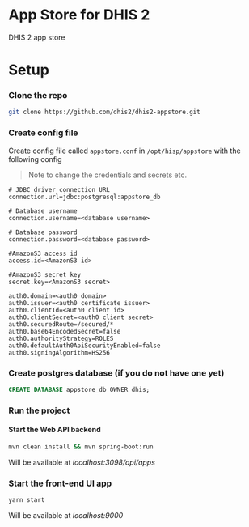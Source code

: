 # App Store for DHIS 2

DHIS 2 app store

# Setup

### Clone the repo
```bash
git clone https://github.com/dhis2/dhis2-appstore.git
```

### Create config file
Create config file called `appstore.conf` in `/opt/hisp/appstore` with the following config

> Note to change the credentials and secrets etc.

```
# JDBC driver connection URL
connection.url=jdbc:postgresql:appstore_db

# Database username
connection.username=<database username>

# Database password
connection.password=<database password>

#AmazonS3 access id
access.id=<AmazonS3 id>

#AmazonS3 secret key
secret.key=<AmazonS3 secret>

auth0.domain=<auth0 domain>
auth0.issuer=<auth0 certificate issuer>
auth0.clientId=<auth0 client id>
auth0.clientSecret=<auth0 client secret>
auth0.securedRoute=/secured/*
auth0.base64EncodedSecret=false 
auth0.authorityStrategy=ROLES
auth0.defaultAuth0ApiSecurityEnabled=false
auth0.signingAlgorithm=HS256
```

### Create postgres database (if you do not have one yet)
```sql
CREATE DATABASE appstore_db OWNER dhis;
```

### Run the project

#### Start the Web API backend

```bash
mvn clean install && mvn spring-boot:run
```
Will be available at *localhost:3098/api/apps*

### Start the front-end UI app

```bash
yarn start
```
Will be available at *localhost:9000*
